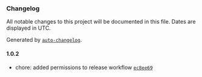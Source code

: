 ### Changelog

All notable changes to this project will be documented in this file. Dates are displayed in UTC.

Generated by [`auto-changelog`](https://github.com/CookPete/auto-changelog).

#### 1.0.2

- chore: added permissions to release workflow [`ec8ee69`](https://github.com/contawo/bash_calculator/commit/ec8ee693876eaab981e538b0b098688da67dcd4f)
